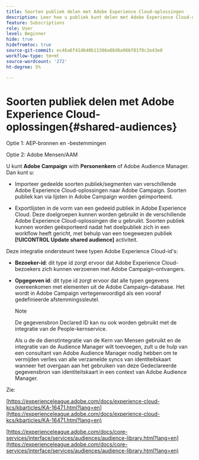 ```yaml
---
title: Soorten publiek delen met Adobe Experience Cloud-oplossingen
description: Leer hoe u publiek kunt delen met Adobe Experience Cloud-oplossingen
feature: Subscriptions
role: User
level: Beginner
hide: true
hidefromtoc: true
source-git-commit: ec46a6f41d640b11306a88d6a966f81f8c2e43e0
workflow-type: tm+mt
source-wordcount: '272'
ht-degree: 5%

---
```


# Soorten publiek delen met Adobe Experience Cloud-oplossingen{#shared-audiences}


Optie 1: AEP-bronnen en -bestemmingen

Optie 2: Adobe Mensen/AAM

U kunt **Adobe Campaign** with **Personenkern** of Adobe Audience Manager. Dan kunt u:

* Importeer gedeelde soorten publiek/segmenten van verschillende Adobe Experience Cloud-oplossingen naar Adobe Campaign. Soorten publiek kan via lijsten in Adobe Campaign worden geïmporteerd.

* Exportlijsten in de vorm van een gedeeld publiek in Adobe Experience Cloud. Deze doelgroepen kunnen worden gebruikt in de verschillende Adobe Experience Cloud-oplossingen die u gebruikt. Soorten publiek kunnen worden geëxporteerd nadat het doelpubliek zich in een workflow heeft gericht, met behulp van een toegewezen publiek **[!UICONTROL Update shared audience]** activiteit.

Deze integratie ondersteunt twee typen Adobe Experience Cloud-id&#39;s:

* **Bezoeker-id**: dit type id zorgt ervoor dat Adobe Experience Cloud-bezoekers zich kunnen verzoenen met Adobe Campaign-ontvangers.
* **Opgegeven id**: dit type id zorgt ervoor dat alle typen gegevens overeenkomen met elementen uit de Adobe Campaign-database. Het wordt in Adobe Campaign vertegenwoordigd als een vooraf gedefinieerde afstemmingssleutel.

   >[!NOTE]
   >
   > De gegevensbron Declared ID kan nu ook worden gebruikt met de integratie van de People-kernservice.
   >
   >Als u de de dienstintegratie van de Kern van Mensen gebruikt en de integratie van de Audience Manager wilt toevoegen, zult u de hulp van een consultant van Adobe Audience Manager nodig hebben om te vermijden verlies van alle verzamelde syncs van identiteitskaart wanneer het overgaan aan het gebruiken van deze Gedeclareerde gegevensbron van identiteitskaart in een context van Adobe Audience Manager.

Zie:

[https://experienceleague.adobe.com/docs/experience-cloud-kcs/kbarticles/KA-16471.html?lang=en](https://experienceleague.adobe.com/docs/experience-cloud-kcs/kbarticles/KA-16471.html?lang=en)

[https://experienceleague.adobe.com/docs/core-services/interface/services/audiences/audience-library.html?lang=en](https://experienceleague.adobe.com/docs/core-services/interface/services/audiences/audience-library.html?lang=en)
